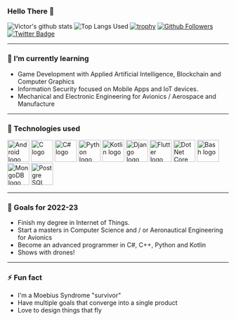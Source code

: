 ### Hello There 👋

![Victor's github stats](https://github-readme-stats.vercel.app/api?username=victornas91&count_private=false&show_icons=true&theme=great-gatsby)
![Top Langs Used](https://github-readme-stats.vercel.app/api/top-langs/?username=victornas91&layout=compact&show_icons=true&theme=great-gatsby)
[![trophy](https://github-profile-trophy.vercel.app/?username=victornas91)](https://github.com/ryo-ma/github-profile-trophy)
[![Github Followers](https://img.shields.io/github/followers/victornas91?color=06d6a0&label=Github%20Followers&style=for-the-badge)](https://github.com/victornas91?tab=followers)
[![Twitter Badge](https://img.shields.io/badge/-Twitter-1877f2?style=flat-square&logo=twitter&logoColor=white&link=https://twitter.com/IT_Victor91/)](https://twitter.com/IT_Victor91/)

---

### 🌱 I’m currently learning
- Game Development with Applied Artificial Intelligence, Blockchain and Computer Graphics
- Information Security focused on Mobile Apps and IoT devices.
- Mechanical and Electronic Engineering for Avionics / Aerospace and Manufacture

---

### 🧰 Technologies used

<img src="https://github.com/victornas91/devicon/blob/master/icons/android/android-plain.svg" alt="Android logo" width="50" height="50" /> <img src="https://github.com/victornas91/devicon/blob/master/icons/c/c-plain.svg" alt="C logo" width="50" height="50" /> <img src="https://github.com/victornas91/devicon/blob/master/icons/csharp/csharp-plain.svg" alt="C# logo" width="50" height="50" /> <img src="https://github.com/victornas91/devicon/blob/master/icons/python/python-plain.svg" alt="Python logo" width="50" height="50" /> <img src="https://github.com/victornas91/devicon/blob/master/icons/kotlin/kotlin-plain.svg" alt="Kotlin logo" width="50" height="50" /> <img src="https://github.com/victornas91/devicon/blob/master/icons/django/django-plain.svg" alt="Django logo" width="50" height="50" /> <img src="https://github.com/victornas91/devicon/blob/master/icons/flutter/flutter-plain.svg" alt="Flutter logo" width="50" height="50" /> <img src="https://github.com/victornas91/devicon/blob/master/icons/dotnetcore/dotnetcore-plain.svg" alt="Dot Net Core logo" width="50" height="50" /> <img src="https://github.com/victornas91/devicon/blob/master/icons/bash/bash-plain.svg" alt="Bash logo" width="50" height="50" /> <img src="https://github.com/victornas91/devicon/blob/master/icons/mongodb/mongodb-plain.svg" alt="MongoDB logo" width="50" height="50" /> <img src="https://github.com/victornas91/devicon/blob/master/icons/postgresql/postgresql-plain.svg" alt="Postgre SQL logo" width="50" height="50" />










---

### 🔭 Goals for 2022-23
- Finish my degree in Internet of Things.
- Start a masters in Computer Science and / or Aeronautical Engineering for Avionics
- Become an advanced programmer in C#, C++, Python and Kotlin
- Shows with drones!

---

### ⚡ Fun fact
- I'm a Moebius Syndrome "survivor"
- Have multiple goals that converge into a single product
- Love to design things that fly
